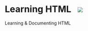 # Learning HTML &nbsp; ![](https://img.shields.io/badge/-HTML-darkred?style=flat&logo=Html5&logoColor=white)&nbsp;
Learning & Documenting HTML
